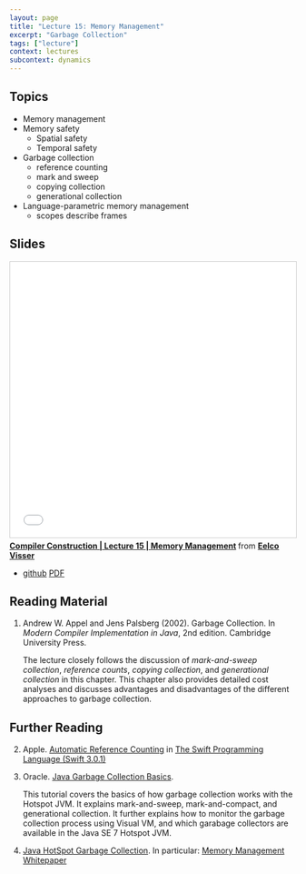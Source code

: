 ```yaml
---
layout: page
title: "Lecture 15: Memory Management"
excerpt: "Garbage Collection"
tags: ["lecture"]
context: lectures
subcontext: dynamics
---
```


## Topics

- Memory management
- Memory safety
  - Spatial safety
  - Temporal safety
- Garbage collection
  - reference counting
  - mark and sweep
  - copying collection
  - generational collection
- Language-parametric memory management
  - scopes describe frames

## Slides

<iframe src="//www.slideshare.net/slideshow/embed_code/key/Clntqp4vZINdT" width="595" height="485" frameborder="0" marginwidth="0" marginheight="0" scrolling="no" style="border:1px solid #CCC; border-width:1px; margin-bottom:5px; max-width: 100%;" allowfullscreen> </iframe> <div style="margin-bottom:5px"> <strong> <a href="//www.slideshare.net/eelcovisser/compiler-construction-lecture-15-memory-management" title="Compiler Construction | Lecture 15 | Memory Management" target="_blank">Compiler Construction | Lecture 15 | Memory Management</a> </strong> from <strong><a href="https://www.slideshare.net/eelcovisser" target="_blank">Eelco Visser</a></strong> </div>

- [github](https://github.com/TUDelft-CS4200-2018/lectures/tree/master/15-memory-management)
[PDF](https://github.com/TUDelft-CS4200-2018/lectures/raw/master/15-memory-management/CS4200-2018-15-memory-management.pdf)

## Reading Material

1. Andrew W. Appel and Jens Palsberg (2002). Garbage Collection. In *Modern Compiler Implementation in Java*, 2nd edition. Cambridge University Press.

    The lecture closely follows the discussion of *mark-and-sweep collection*, *reference counts*, *copying collection*, and *generational collection* in this chapter. This chapter also provides detailed cost analyses and discusses advantages and disadvantages of the different approaches to garbage collection.

## Further Reading

2. Apple. [Automatic Reference Counting](https://developer.apple.com/library/content/documentation/Swift/Conceptual/Swift_Programming_Language/AutomaticReferenceCounting.html) in [The Swift Programming Language (Swift 3.0.1)](https://developer.apple.com/library/content/documentation/Swift/Conceptual/Swift_Programming_Language/index.html#//apple_ref/doc/uid/TP40014097-CH3-ID0)

3. Oracle. [Java Garbage Collection Basics](http://www.oracle.com/webfolder/technetwork/tutorials/obe/java/gc01/index.html).

    This tutorial covers the basics of how garbage collection works with the Hotspot JVM.
  It explains mark-and-sweep, mark-and-compact, and generational collection.
  It further explains how to monitor the garbage collection process using Visual VM,
  and which garabage collectors are available in the Java SE 7 Hotspot JVM.

4. [Java HotSpot Garbage Collection](http://www.oracle.com/technetwork/java/javase/overview/index-jsp-140228.html). In particular: [Memory Management Whitepaper](http://www.oracle.com/technetwork/java/javase/tech/memorymanagement-whitepaper-1-150020.pdf)

